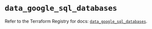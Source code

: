 # `data_google_sql_databases`

Refer to the Terraform Registry for docs: [`data_google_sql_databases`](https://registry.terraform.io/providers/hashicorp/google/6.5.0/docs/data-sources/sql_databases).
